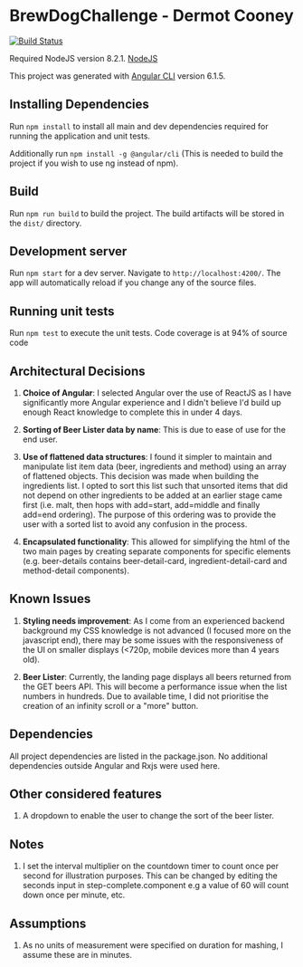 # BrewDogChallenge - Dermot Cooney

[![Build Status](https://travis-ci.org/cooneyde/BrewDogChallenge.svg?branch=master)](https://travis-ci.org/cooneyde/BrewDogChallenge)

Required NodeJS version 8.2.1. [NodeJS](https://nodejs.org/en/download/)

This project was generated with [Angular CLI](https://github.com/angular/angular-cli) version 6.1.5.

## Installing Dependencies
Run `npm install` to install all main and dev dependencies required for running the application and unit tests.

Additionally run `npm install -g @angular/cli` (This is needed to build the project if you wish to use ng instead of npm).

## Build
Run `npm run build` to build the project. The build artifacts will be stored in the `dist/` directory.

## Development server

Run `npm start` for a dev server. Navigate to `http://localhost:4200/`. The app will automatically reload if you change any of the source files.

## Running unit tests

Run `npm test` to execute the unit tests. Code coverage is at 94% of source code


## Architectural Decisions

1. **Choice of Angular**:  I selected Angular over the use of ReactJS as I have significantly more Angular experience and I didn't believe I'd build up enough React knowledge to complete this in under 4 days. 

1. **Sorting of Beer Lister data by name**: This is due to ease of use for the end user.

1. **Use of flattened data structures**: I found it simpler to maintain and manipulate list item data (beer, ingredients and method) using an array of flattened objects. 
This decision was made when building the ingredients list.
I opted to sort this list such that unsorted items that did not depend on other ingredients to be added at an earlier stage came first (i.e. malt, then hops with add=start, add=middle and finally add=end ordering).
The purpose of this ordering was to provide the user with a sorted list to avoid any confusion in the process.

1. **Encapsulated functionality**: This allowed for simplifying the html of the two main pages by creating separate components for specific elements (e.g. beer-details contains beer-detail-card, ingredient-detail-card and method-detail components).


## Known Issues
1. **Styling needs improvement**: As I come from an experienced backend background my CSS knowledge is not advanced (I focused more on the javascript end), there may be some issues with the responsiveness of the UI on smaller displays (<720p, mobile devices more than 4 years old).

1. **Beer Lister**: Currently, the landing page displays all beers returned from the GET beers API. This will become a performance issue when the list numbers in hundreds.
Due to available time, I did not prioritise the creation of an infinity scroll or a "more" button.


## Dependencies 
All project dependencies are listed in the package.json. No additional dependencies outside Angular and Rxjs were used here.

## Other considered features
1. A dropdown to enable the user to change the sort of the beer lister.

## Notes
1. I set the interval multiplier on the countdown timer to count once per second for illustration purposes. 
This can be changed by editing the seconds input in step-complete.component e.g a value of 60 will count down once per minute, etc.

## Assumptions
1. As no units of measurement were specified on duration for mashing, I assume these are in minutes.
